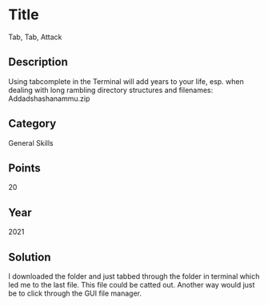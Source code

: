 # Title
Tab, Tab, Attack

## Description
Using tabcomplete in the Terminal will add years to your life, esp. when dealing with long rambling directory structures and filenames: Addadshashanammu.zip

## Category
General Skills

## Points
20

## Year
2021

## Solution
I downloaded the folder and just tabbed through the folder in terminal which led me to the last file. This file could be catted out. Another way would just be to click through the GUI file manager.
